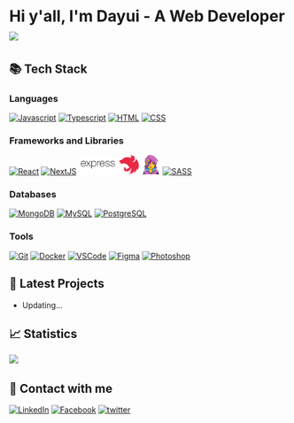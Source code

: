 <!-- Doduy291 -->

# Hi y'all, I'm Dayui - A Web Developer <img src="https://emojis.slackmojis.com/emojis/images/1643515400/14194/hello_jump.gif?1643515400" width="40" /></h2>

## 📚 Tech Stack

### **Languages**

<a href="" target="_blank" title="Javascript"><img src="https://img.icons8.com/fluency/48/000000/javascript.png" width="35px" alt="Javascript"></a>
<a href="" target="_blank" title="Typescript"><img src="https://img.icons8.com/color/48/000000/typescript.png" width="35px" alt="Typescript"></a>
<a href="" target="_blank" title="HTML"><img src="https://img.icons8.com/color/48/000000/html-5--v1.png" width="35px" alt="HTML"></a>
<a href="" target="_blank" title="CSS"><img src="https://img.icons8.com/color/48/000000/css3.png" width="35px" alt="CSS"></a>

### **Frameworks and Libraries**

<a href="" target="_blank" title="ReactJS"><img src="https://img.icons8.com/color/48/000000/react-native.png" width="35px" alt="React"></a>
<a href="" target="_blank" title="NextJS"><img src="https://img.icons8.com/color/48/000000/nextjs.png" width="35px" alt="NextJS"></a>
<a href="" target="_blank" title="ExpressJS"><img src="img/expressjs-full-icon.svg" height="35px" alt="ExpressJS"></a>
<a href="" target="_blank" title="NestJS"><img src="img/nestjs-icon.svg" width="35px" alt="NestJS"></a>
<a href="" target="_blank" title="Emotion"><img src="img/emotion-icon.png" width="35px" alt="Emotion"></a>
<a href="" target="_blank" title="Sass"><img src="https://img.icons8.com/color/48/000000/sass.png" width="35px" alt="SASS"></a>

### **Databases**

<a href="" target="_blank" title="MongoDB"><img src="https://img.icons8.com/color/48/000000/mongodb.png" width="35px" alt="MongoDB"></a>
<a href="" target="_blank" title="MySQL"><img src="https://img.icons8.com/fluency/48/000000/mysql-logo.png" width="35px" alt="MySQL"></a>
<a href="" target="_blank" title="PostgreSQL"><img src="https://img.icons8.com/color/48/000000/postgreesql.png" width="35px" alt="PostgreSQL"></a>

### **Tools**

<a href="" target="_blank" title="Git"><img src="https://img.icons8.com/color/48/000000/git.png" width="35px" alt="Git"></a>
<a href="" target="_blank" title="Docker"><img src="https://img.icons8.com/color/48/000000/docker.png" width="35px" alt="Docker"></a>
<a href="" target="_blank" title="VSCode"><img src="https://img.icons8.com/color/48/000000/visual-studio-code-2019.png" width="35px" alt="VSCode"></a>
<a href="" target="_blank" title="Figma"><img src="https://img.icons8.com/color/48/000000/figma--v1.png" width="35px" alt="Figma"></a>
<a href="" target="_blank" title="Photoshop"><img src="https://img.icons8.com/color/48/000000/adobe-photoshop--v1.png" width="35px" alt="Photoshop"></a>

## 🚀 Latest Projects

- Updating...

## 📈 Statistics

<p align="left">
<img src="https://github-readme-stats.vercel.app/api/top-langs/?username=doduy291&layout=compact&theme=react&langs_count=6&" height="165" />
</p>

## 🤝 Contact with me

<a href="https://www.linkedin.com/in/duy-đỗ-37528b229/" target="_blank"><img src="https://img.shields.io/badge/LinkedIn-%230077B5.svg?&style=for-the-badge&logo=linkedin&logoColor=white" alt="LinkedIn"></a>
<a href="https://www.facebook.com/duy.date/" target="_blank"><img src="https://img.shields.io/badge/Facebook-%231877F2.svg?&style=for-the-badge&logo=facebook&logoColor=white" alt="Facebook"></a>
<a href="https://twitter.com/dayui_duy" target="_blank"><img src="https://img.shields.io/badge/twitter-%2300acee.svg?&style=for-the-badge&logo=twitter&logoColor=white" alt="twitter" /></a>
